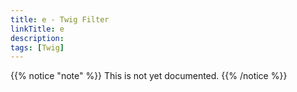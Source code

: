 ```yaml
---
title: e - Twig Filter
linkTitle: e
description:
tags: [Twig]
---
```


{{% notice "note" %}}
This is not yet documented.
{{% /notice %}}